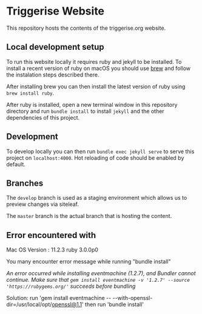# Triggerise Website

This repository hosts the contents of the triggerise.org website.

## Local development setup

To run this website locally it requires ruby and jekyll to be installed. To install a recent version of ruby on macOS you should use [brew](https://brew.sh/) and follow the instalation steps described there.

After installing brew you can then install the latest version of ruby using `brew install ruby`.

After ruby is installed, open a new terminal window in this repository directory and run `bundle install` to install `jekyll` and the other dependencies of this project.

## Development

To develop locally you can then run `bundle exec jekyll serve` to serve this project on `localhost:4000`. Hot reloading of code should be enabled by default.

## Branches

The `develop` branch is used as a staging environment which allows us to preview changes via siteleaf.

The `master` branch is the actual branch that is hosting the content.


## Error encountered with  
Mac OS Version : 11.2.3
ruby 3.0.0p0

You many encounter error message while running "bundle install" 

*An error occurred while installing eventmachine (1.2.7), and Bundler cannot continue.
Make sure that `gem install eventmachine -v '1.2.7' --source 'https://rubygems.org/'` succeeds before bundling*

Solution: run 'gem install eventmachine -- --with-openssl-dir=/usr/local/opt/openssl@1.1'
then run  'bundle install'
